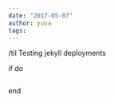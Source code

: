 ```yaml
---
date: "2017-05-07"
author: yuva
tags: 
---
```


/til Testing jekyll deployments


if  do
  ```
  
  ```
end
